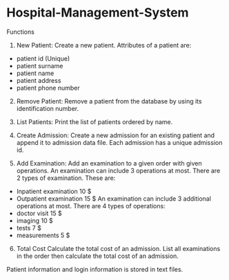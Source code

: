 # Hospital-Management-System
Functions

1. New Patient:   Create a new patient. Attributes of a patient are:
  * patient id (Unique)
  * patient surname
  * patient name
  * patient address
  * patient phone number

2. Remove Patient:   Remove a patient from the database by using its identification number.

3. List Patients:   Print the list of patients ordered by name.

4. Create Admission:   Create a new admission for an existing patient and append it to admission data file.
Each admission has a unique admission id.

5. Add Examination:   Add an examination to a given order with given operations. An
examination can include 3 operations at most. There are 2 types of examination. These
are:
* Inpatient examination 10 $
* Outpatient examination 15 $
An examination can include 3 additional operations at most. There are 4 types of
operations:
* doctor visit 15 $
* imaging 10 $
* tests 7 $
* measurements 5 $

6. Total Cost   Calculate the total cost of an admission. List all examinations in the order then calculate
the total cost of an admission.

Patient information and login information is stored in text files.
